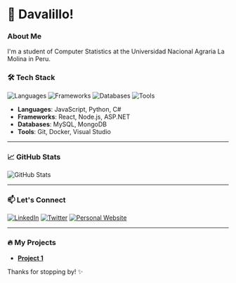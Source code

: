 # 🎒 Davalillo!

### About Me
I'm a student of Computer Statistics at the Universidad Nacional Agraria La Molina in Peru.

### 🛠 Tech Stack
![Languages](https://img.shields.io/badge/-Languages-orange?style=flat-square&logo=javascript) 
![Frameworks](https://img.shields.io/badge/-Frameworks-blue?style=flat-square&logo=react) 
![Databases](https://img.shields.io/badge/-Databases-green?style=flat-square&logo=postgresql) 
![Tools](https://img.shields.io/badge/-Tools-red?style=flat-square&logo=visual-studio-code) 

- **Languages**: JavaScript, Python, C#
- **Frameworks**: React, Node.js, ASP.NET
- **Databases**: MySQL, MongoDB
- **Tools**: Git, Docker, Visual Studio

---

### 📈 GitHub Stats
![GitHub Stats](https://github-readme-stats.vercel.app/api?username=your-username&show_icons=true&theme=radical)

---

### 📫 Let's Connect
[![LinkedIn](https://img.shields.io/badge/-LinkedIn-blue?style=flat-square&logo=linkedin&logoColor=white)](https://linkedin.com/in/your-linkedin)
[![Twitter](https://img.shields.io/badge/-Twitter-blue?style=flat-square&logo=twitter&logoColor=white)](https://twitter.com/your-twitter)
[![Personal Website](https://img.shields.io/badge/-Website-green?style=flat-square&logo=google-chrome&logoColor=white)](https://yourwebsite.com)

---

### 🔥 My Projects
- **[Project 1](https://github.com/your-username/project1)** 

Thanks for stopping by! ✨

